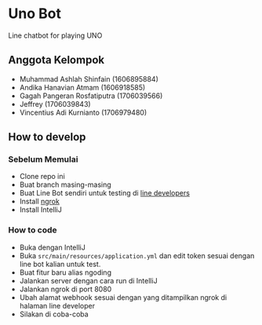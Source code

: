# Uno Bot

Line chatbot for playing UNO

## Anggota Kelompok

- Muhammad Ashlah Shinfain (1606895884)
- Andika Hanavian Atmam (1606918585)
- Gagah Pangeran Rosfatiputra (1706039566)
- Jeffrey (1706039843)
- Vincentius Adi Kurnianto (1706979480)

## How to develop

### Sebelum Memulai

- Clone repo ini
- Buat branch masing-masing
- Buat Line Bot sendiri untuk testing di [line developers](https://developers.line.biz/en/)
- Install [ngrok](https://ngrok.com/)
- Install IntelliJ


### How to code

- Buka dengan IntelliJ
- Buka `src/main/resources/application.yml` dan edit token sesuai dengan line bot kalian untuk test.
- Buat fitur baru alias ngoding
- Jalankan server dengan cara run di IntelliJ
- Jalankan ngrok di port 8080
- Ubah alamat webhook sesuai dengan yang ditampilkan ngrok di halaman line developer
- Silakan di coba-coba